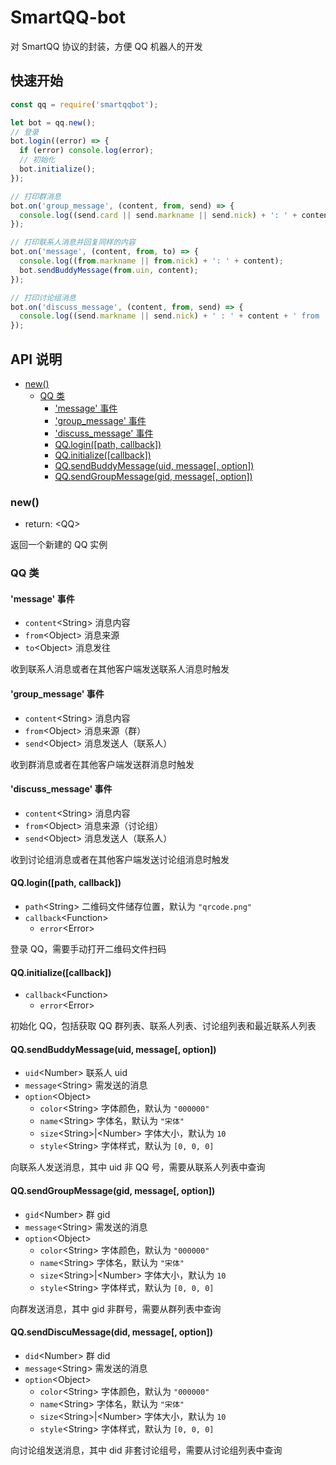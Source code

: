 # SmartQQ-bot
对 SmartQQ 协议的封装，方便 QQ 机器人的开发

## 快速开始
```javascript
const qq = require('smartqqbot');

let bot = qq.new();
// 登录
bot.login((error) => {
  if (error) console.log(error);
  // 初始化
  bot.initialize();
});

// 打印群消息
bot.on('group_message', (content, from, send) => {
  console.log((send.card || send.markname || send.nick) + ': ' + content + ' from: ' + from.name);
});

// 打印联系人消息并回复同样的内容
bot.on('message', (content, from, to) => {
  console.log((from.markname || from.nick) + ': ' + content);
  bot.sendBuddyMessage(from.uin, content);
});

// 打印讨论组消息
bot.on('discuss_message', (content, from, send) => {
  console.log((send.markname || send.nick) + ' : ' + content + ' from ' + from.name);
});

```

## API 说明
- [new()](#new())
  - [QQ 类](#QQ-类)
    - ['message' 事件](#'message'-事件)
    - ['group_message' 事件](#'group_message'-事件)
    - ['discuss_message' 事件](#'discuss_message'-事件)
    - [QQ.login([path, callback])](#QQ.login([path,-callback]))
    - [QQ.initialize([callback])](#QQ.initialize([callback]))
    - [QQ.sendBuddyMessage(uid, message[, option])](#QQ.sendBuddyMessage(uid,-message[,-option]))
    - [QQ.sendGroupMessage(gid, message[, option])](#QQ.sendGroupMessage(gid,-message[,-option]))

### new()

- return: \<QQ>

返回一个新建的 QQ 实例

### QQ 类

#### 'message' 事件

- `content`\<String> 消息内容
- `from`\<Object> 消息来源
- `to`\<Object> 消息发往

收到联系人消息或者在其他客户端发送联系人消息时触发

#### 'group_message' 事件

- `content`\<String> 消息内容
- `from`\<Object> 消息来源（群）
- `send`\<Object> 消息发送人（联系人）

收到群消息或者在其他客户端发送群消息时触发

#### 'discuss_message' 事件

- `content`\<String> 消息内容
- `from`\<Object> 消息来源（讨论组）
- `send`\<Object> 消息发送人（联系人）

收到讨论组消息或者在其他客户端发送讨论组消息时触发

#### QQ.login([path, callback])

- `path`\<String> 二维码文件储存位置，默认为 `"qrcode.png"`
- `callback`\<Function>
  - `error`\<Error>
  
登录 QQ，需要手动打开二维码文件扫码

#### QQ.initialize([callback])

- `callback`\<Function>
  - `error`\<Error>
  
初始化 QQ，包括获取 QQ 群列表、联系人列表、讨论组列表和最近联系人列表

#### QQ.sendBuddyMessage(uid, message[, option])

- `uid`\<Number> 联系人 uid
- `message`\<String> 需发送的消息
- `option`\<Object>
  - `color`\<String> 字体颜色，默认为 `"000000"`
  - `name`\<String> 字体名，默认为 `"宋体"`
  - `size`\<String>|\<Number> 字体大小，默认为 `10`
  - `style`\<String> 字体样式，默认为 `[0, 0, 0]`

向联系人发送消息，其中 uid 非 QQ 号，需要从联系人列表中查询

#### QQ.sendGroupMessage(gid, message[, option])

- `gid`\<Number> 群 gid
- `message`\<String> 需发送的消息
- `option`\<Object>
  - `color`\<String> 字体颜色，默认为 `"000000"`
  - `name`\<String> 字体名，默认为 `"宋体"`
  - `size`\<String>|\<Number> 字体大小，默认为 `10`
  - `style`\<String> 字体样式，默认为 `[0, 0, 0]`

向群发送消息，其中 gid 非群号，需要从群列表中查询

#### QQ.sendDiscuMessage(did, message[, option])

- `did`\<Number> 群 did
- `message`\<String> 需发送的消息
- `option`\<Object>
  - `color`\<String> 字体颜色，默认为 `"000000"`
  - `name`\<String> 字体名，默认为 `"宋体"`
  - `size`\<String>|\<Number> 字体大小，默认为 `10`
  - `style`\<String> 字体样式，默认为 `[0, 0, 0]`

向讨论组发送消息，其中 did 非套讨论组号，需要从讨论组列表中查询


